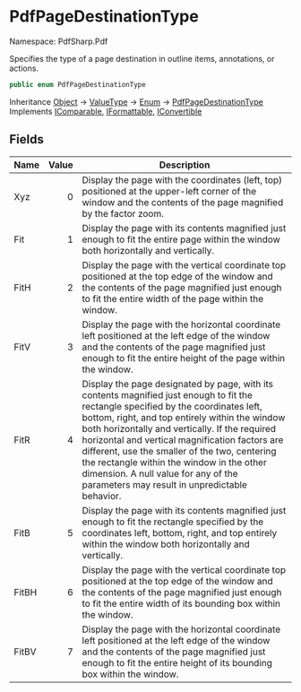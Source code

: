 # PdfPageDestinationType

Namespace: PdfSharp.Pdf

Specifies the type of a page destination in outline items, annotations, or actions.

```csharp
public enum PdfPageDestinationType
```

Inheritance [Object](https://docs.microsoft.com/en-us/dotnet/api/system.object) → [ValueType](https://docs.microsoft.com/en-us/dotnet/api/system.valuetype) → [Enum](https://docs.microsoft.com/en-us/dotnet/api/system.enum) → [PdfPageDestinationType](./pdfsharp.pdf.pdfpagedestinationtype)<br>
Implements [IComparable](https://docs.microsoft.com/en-us/dotnet/api/system.icomparable), [IFormattable](https://docs.microsoft.com/en-us/dotnet/api/system.iformattable), [IConvertible](https://docs.microsoft.com/en-us/dotnet/api/system.iconvertible)

## Fields

| Name | Value | Description |
| --- | --: | --- |
| Xyz | 0 | Display the page with the coordinates (left, top) positioned at the upper-left corner of the window and the contents of the page magnified by the factor zoom. |
| Fit | 1 | Display the page with its contents magnified just enough to fit the  entire page within the window both horizontally and vertically. |
| FitH | 2 | Display the page with the vertical coordinate top positioned at the top edge of  the window and the contents of the page magnified just enough to fit the entire width of the page within the window. |
| FitV | 3 | Display the page with the horizontal coordinate left positioned at the left edge of  the window and the contents of the page magnified just enough to fit the entire height of the page within the window. |
| FitR | 4 | Display the page designated by page, with its contents magnified just enough to fit the rectangle specified by the coordinates left, bottom, right, and top entirely within the window both horizontally and vertically. If the required horizontal and vertical magnification factors are different, use the smaller of the two, centering the rectangle within the window in the other dimension. A null value for any of the parameters may result in unpredictable behavior. |
| FitB | 5 | Display the page with its contents magnified just enough to fit the rectangle specified by the coordinates left, bottom, right, and top entirely within the window both  horizontally and vertically. |
| FitBH | 6 | Display the page with the vertical coordinate top positioned at the top edge of the window and the contents of the page magnified just enough to fit the entire width of its bounding box within the window. |
| FitBV | 7 | Display the page with the horizontal coordinate left positioned at the left edge of the window and the contents of the page magnified just enough to fit the entire height of its bounding box within the window. |
